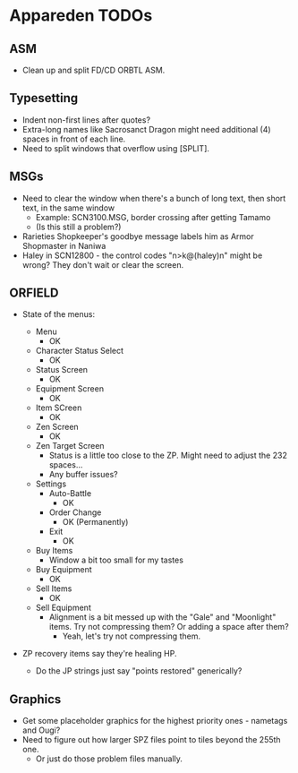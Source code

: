 # Appareden TODOs

## ASM
* Clean up and split FD/CD ORBTL ASM.

## Typesetting
* Indent non-first lines after quotes?
* Extra-long names like Sacrosanct Dragon might need additional (4) spaces in front of each line.
* Need to split windows that overflow using [SPLIT].

## MSGs
* Need to clear the window when there's a bunch of long text, then short text, in the same window
	* Example: SCN3100.MSG, border crossing after getting Tamamo
	* (Is this still a problem?)
* Rarieties Shopkeeper's goodbye message labels him as Armor Shopmaster in Naniwa
* Haley in SCN12800 - the control codes "n>k@(haley)n" might be wrong? They don't wait or clear the screen.

## ORFIELD
* State of the menus:
	* Menu
		* OK
	* Character Status Select
		* OK
	* Status Screen
		* OK
	* Equipment Screen
		* OK
	* Item SCreen
		* OK
	* Zen Screen
		* OK
	* Zen Target Screen
		* Status is a little too close to the ZP. Might need to adjust the 232 spaces...
		* Any buffer issues?
	* Settings
		* Auto-Battle
			* OK
		* Order Change
			* OK (Permanently)
		* Exit
			* OK
	* Buy Items
		* Window a bit too small for my tastes
	* Buy Equipment
		* OK
	* Sell Items
		* OK
	* Sell Equipment
		* Alignment is a bit messed up with the "Gale" and "Moonlight" items. Try not compressing them? Or adding a space after them?
			* Yeah, let's try not compressing them.

* ZP recovery items say they're healing HP.
	* Do the JP strings just say "points restored" generically?

## Graphics
* Get some placeholder graphics for the highest priority ones - nametags and Ougi?
* Need to figure out how larger SPZ files point to tiles beyond the 255th one.
	* Or just do those problem files manually.
